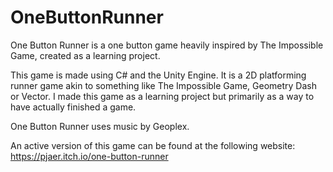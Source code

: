 # OneButtonRunner
One Button Runner is a one button game heavily inspired by The Impossible Game, created as a learning project.

This game is made using C# and the Unity Engine. It is a 2D platforming runner game akin to something like The Impossible Game, Geometry Dash or Vector. I made this game as a learning project but primarily as a way to have actually finished a game.

One Button Runner uses music by Geoplex.

An active version of this game can be found at the following website: https://pjaer.itch.io/one-button-runner
